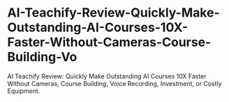 # AI-Teachify-Review-Quickly-Make-Outstanding-AI-Courses-10X-Faster-Without-Cameras-Course-Building-Vo
AI Teachify Review: Quickly Make Outstanding AI Courses 10X Faster Without Cameras, Course Building, Voice Recording, Investment, or Costly Equipment.
